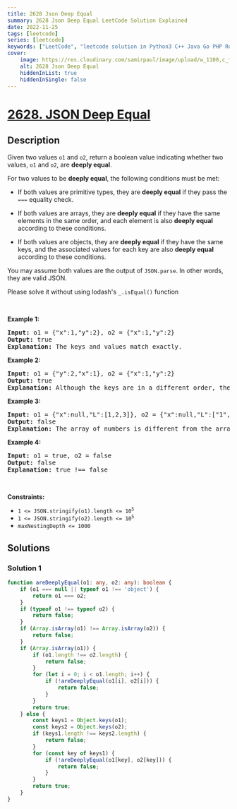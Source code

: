 ```yaml
---
title: 2628 Json Deep Equal
summary: 2628 Json Deep Equal LeetCode Solution Explained
date: 2022-11-25
tags: [leetcode]
series: [leetcode]
keywords: ["LeetCode", "leetcode solution in Python3 C++ Java Go PHP Ruby Swift TypeScript Rust C# JavaScript C", "2628 Json Deep Equal LeetCode Solution Explained in all languages"]
cover:
    image: https://res.cloudinary.com/samirpaul/image/upload/w_1100,c_fit,co_rgb:FFFFFF,l_text:Arial_75_bold:2628 Json Deep Equal - Solution Explained/problem-solving.webp
    alt: 2628 Json Deep Equal
    hiddenInList: true
    hiddenInSingle: false
---
```



# [2628. JSON Deep Equal](https://leetcode.com/problems/json-deep-equal)


## Description

<p>Given two values&nbsp;<code>o1</code>&nbsp;and <code>o2</code>, return a boolean value indicating whether two values, <code>o1</code> and <code>o2</code>, are <strong>deeply equal</strong>.</p>

<p>For two values to be <strong>deeply equal</strong>, the following conditions must be met:</p>

<ul>
	<li>
	<p>If both values are primitive types,&nbsp;they are <strong>deeply equal</strong> if they pass the <code>===</code> equality check.</p>
	</li>
	<li>
	<p>If both values are arrays, they are <strong>deeply equal</strong> if they have the same elements in the same order, and each element is also <strong>deeply equal</strong> according to these conditions.</p>
	</li>
	<li>
	<p>If both values are objects, they are <strong>deeply equal</strong> if they have the same keys, and the associated values for each key are also <strong>deeply equal</strong> according to these conditions.</p>
	</li>
</ul>

<p>You may assume both values are the output of&nbsp;<code>JSON.parse</code>. In other words, they are valid JSON.</p>

<p>Please solve it without using lodash&#39;s&nbsp;<code>_.isEqual()</code>&nbsp;function</p>

<p>&nbsp;</p>
<p><strong class="example">Example 1:</strong></p>

<pre>
<strong>Input:</strong> o1 = {&quot;x&quot;:1,&quot;y&quot;:2}, o2 = {&quot;x&quot;:1,&quot;y&quot;:2}
<strong>Output:</strong> true
<strong>Explanation:</strong> The keys and values match exactly.
</pre>

<p><strong class="example">Example 2:</strong></p>

<pre>
<strong>Input:</strong> o1 = {&quot;y&quot;:2,&quot;x&quot;:1}, o2 = {&quot;x&quot;:1,&quot;y&quot;:2}
<strong>Output:</strong> true
<strong>Explanation:</strong> Although the keys are in a different order, they still match exactly.
</pre>

<p><strong class="example">Example 3:</strong></p>

<pre>
<strong>Input:</strong> o1 = {&quot;x&quot;:null,&quot;L&quot;:[1,2,3]}, o2 = {&quot;x&quot;:null,&quot;L&quot;:[&quot;1&quot;,&quot;2&quot;,&quot;3&quot;]}
<strong>Output:</strong> false
<strong>Explanation:</strong> The array of numbers is different from the array of strings.
</pre>

<p><strong class="example">Example 4:</strong></p>

<pre>
<strong>Input:</strong> o1 = true, o2 = false
<strong>Output:</strong> false
<strong>Explanation:</strong> true !== false</pre>

<p>&nbsp;</p>
<p><strong>Constraints:</strong></p>

<ul>
	<li><code>1 &lt;= JSON.stringify(o1).length &lt;= 10<sup>5</sup></code></li>
	<li><code>1 &lt;= JSON.stringify(o2).length &lt;= 10<sup>5</sup></code></li>
	<li><code>maxNestingDepth &lt;= 1000</code></li>
</ul>

## Solutions

### Solution 1

<!-- tabs:start -->

```ts
function areDeeplyEqual(o1: any, o2: any): boolean {
    if (o1 === null || typeof o1 !== 'object') {
        return o1 === o2;
    }
    if (typeof o1 !== typeof o2) {
        return false;
    }
    if (Array.isArray(o1) !== Array.isArray(o2)) {
        return false;
    }
    if (Array.isArray(o1)) {
        if (o1.length !== o2.length) {
            return false;
        }
        for (let i = 0; i < o1.length; i++) {
            if (!areDeeplyEqual(o1[i], o2[i])) {
                return false;
            }
        }
        return true;
    } else {
        const keys1 = Object.keys(o1);
        const keys2 = Object.keys(o2);
        if (keys1.length !== keys2.length) {
            return false;
        }
        for (const key of keys1) {
            if (!areDeeplyEqual(o1[key], o2[key])) {
                return false;
            }
        }
        return true;
    }
}
```

<!-- tabs:end -->

<!-- end -->
